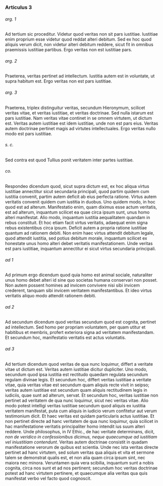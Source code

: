 ### Articulus 3

###### arg. 1
Ad tertium sic proceditur. Videtur quod veritas non sit pars iustitiae. Iustitiae enim proprium esse videtur quod reddat alteri debitum. Sed ex hoc quod aliquis verum dicit, non videtur alteri debitum reddere, sicut fit in omnibus praemissis iustitiae partibus. Ergo veritas non est iustitiae pars.

###### arg. 2
Praeterea, veritas pertinet ad intellectum. Iustitia autem est in voluntate, ut supra habitum est. Ergo veritas non est pars iustitiae.

###### arg. 3
Praeterea, triplex distinguitur veritas, secundum Hieronymum, scilicet veritas vitae, et veritas iustitiae, et veritas doctrinae. Sed nulla istarum est pars iustitiae. Nam veritas vitae continet in se omnem virtutem, ut dictum est. Veritas autem iustitiae est idem iustitiae, unde non est pars eius. Veritas autem doctrinae pertinet magis ad virtutes intellectuales. Ergo veritas nullo modo est pars iustitiae.

###### s. c.
Sed contra est quod Tullius ponit veritatem inter partes iustitiae.

###### co.
Respondeo dicendum quod, sicut supra dictum est, ex hoc aliqua virtus iustitiae annectitur sicut secundaria principali, quod partim quidem cum iustitia convenit, partim autem deficit ab eius perfecta ratione. Virtus autem veritatis convenit quidem cum iustitia in duobus. Uno quidem modo, in hoc quod est ad alterum. Manifestatio enim, quam diximus esse actum veritatis, est ad alterum, inquantum scilicet ea quae circa ipsum sunt, unus homo alteri manifestat. Alio modo, inquantum iustitia aequalitatem quandam in rebus constituit. Et hoc etiam facit virtus veritatis, adaequat enim signa rebus existentibus circa ipsum. Deficit autem a propria ratione iustitiae quantum ad rationem debiti. Non enim haec virtus attendit debitum legale, quod attendit iustitia, sed potius debitum morale, inquantum scilicet ex honestate unus homo alteri debet veritatis manifestationem. Unde veritas est pars iustitiae, inquantum annectitur ei sicut virtus secundaria principali.

###### ad 1
Ad primum ergo dicendum quod quia homo est animal sociale, naturaliter unus homo debet alteri id sine quo societas humana conservari non posset. Non autem possent homines ad invicem convivere nisi sibi invicem crederent, tanquam sibi invicem veritatem manifestantibus. Et ideo virtus veritatis aliquo modo attendit rationem debiti.

###### ad 2
Ad secundum dicendum quod veritas secundum quod est cognita, pertinet ad intellectum. Sed homo per propriam voluntatem, per quam utitur et habitibus et membris, profert exteriora signa ad veritatem manifestandam. Et secundum hoc, manifestatio veritatis est actus voluntatis.

###### ad 3
Ad tertium dicendum quod veritas de qua nunc loquimur, differt a veritate vitae ut dictum est. Veritas autem iustitiae dicitur dupliciter. Uno modo, secundum quod ipsa iustitia est rectitudo quaedam regulata secundum regulam divinae legis. Et secundum hoc, differt veritas iustitiae a veritate vitae, quia veritas vitae est secundum quam aliquis recte vivit in seipso; veritas autem iustitiae est secundum quam aliquis rectitudinem legis in iudiciis, quae sunt ad alterum, servat. Et secundum hoc, veritas iustitiae non pertinet ad veritatem de qua nunc loquimur, sicut nec veritas vitae. Alio modo potest intelligi veritas iustitiae secundum quod aliquis ex iustitia veritatem manifestat, puta cum aliquis in iudicio verum confitetur aut verum testimonium dicit. Et haec veritas est quidam particularis actus iustitiae. Et non pertinet directe ad hanc veritatem de qua nunc loquimur, quia scilicet in hac manifestatione veritatis principaliter homo intendit ius suum alteri reddere. Unde philosophus, in IV Ethic., de hac veritate determinans, dicit, *non de veridico in confessionibus dicimus, neque quaecumque ad iustitiam vel iniustitiam contendunt*. Veritas autem doctrinae consistit in quadam manifestatione verorum de quibus est scientia. Unde nec ista veritas directe pertinet ad hanc virtutem, sed solum veritas qua aliquis et vita et sermone talem se demonstrat qualis est, et non alia quam circa ipsum sint, nec maiora nec minora. Veruntamen quia vera scibilia, inquantum sunt a nobis cognita, circa nos sunt et ad nos pertinent; secundum hoc veritas doctrinae potest ad hanc virtutem pertinere, et quaecumque alia veritas qua quis manifestat verbo vel facto quod cognoscit.


